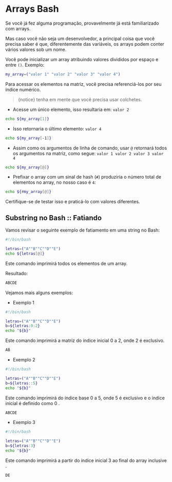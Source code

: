 # Arrays Bash

Se você já fez alguma programação, provavelmente já está familiarizado com arrays.

Mas caso você não seja um desenvolvedor, a principal coisa que você precisa saber é que, diferentemente das variáveis, os arrays podem conter vários valores sob um nome.

Você pode inicializar um array atribuindo valores divididos por espaço e entre `()`. Exemplo:

```bash
my_array=("valor 1" "valor 2" "valor 3" "valor 4")
```

Para acessar os elementos na matriz, você precisa referenciá-los por seu índice numérico.

>{notice} tenha em mente que você precisa usar colchetes.

* Acesse um único elemento, isso resultaria em: `valor 2`

```bash
echo ${my_array[1]}
```

* Isso retornaria o último elemento: `valor 4`

```bash
echo ${my_array[-1]}
```

* Assim como os argumentos de linha de comando, usar `@` retornará todos os argumentos na matriz, como segue: `valor 1 valor 2 valor 3 valor 4`

```bash
echo ${my_array[@]}
```

* Prefixar o array com um sinal de hash (`#`) produziria o número total de elementos no array, no nosso caso é `4`:

```bash
echo ${#my_array[@]}
```

Certifique-se de testar isso e praticá-lo com valores diferentes.

## Substring no Bash :: Fatiando

Vamos revisar o seguinte exemplo de fatiamento em uma string no Bash:

```bash
#!/bin/bash

letras=("A""B""C""D""E")
echo ${letras[@]}
```

Este comando imprimirá todos os elementos de um array.

Resultado:

```bash
ABCDE
```

Vejamos mais alguns exemplos:

* Exemplo 1

```bash
#!/bin/bash

letras=("A""B""C""D""E")
b=${letras:0:2}
echo "${b}"
```

Este comando imprimirá a matriz do índice inicial 0 a 2, onde 2 é exclusivo.

```bash
AB
```

* Exemplo 2

```bash
#!/bin/bash

letras=("A""B""C""D""E")
b=${letras::5}
echo "${b}"
```

Este comando imprimirá do índice base 0 a 5, onde 5 é exclusivo e o índice inicial é definido como 0 .

```bash
ABCDE
```

* Exemplo 3

```bash
#!/bin/bash

letras=("A""B""C""D""E")
b=${letras:3}
echo "${b}"
```

Este comando imprimirá a partir do índice inicial
 3 ao final do array inclusive .

 ```bash
 DE
 ```

